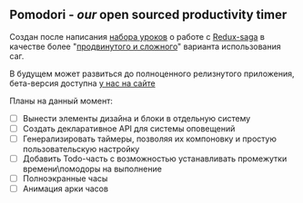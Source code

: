 ## Pomodori - *our* open sourced productivity timer

Создан после написания [набора уроков](https://dev.zarahia.com/2018/01/29/pochemu-sagi-react-redux-saga-pt-1/) о работе с [Redux-saga](redux-saga.js.org/docs/api/) в качестве более "[продвинутого и сложного](https://dev.zarahia.com/2018/02/11/react-saga-prodvinutyj-primer/)" варианта использования саг.

В будущем может развиться до полноценного релизнутого приложения, бета-версия доступна [у нас на сайте](http://pomodori.zarahia.com)

Планы на данный момент:
- [ ] Вынести элементы дизайна и блоки в отдельную систему
- [ ] Создать декларативное API для системы оповещений
- [ ] Генерализировать таймеры, позволяя их компоновку и простую пользовательскую настройку
- [ ] Добавить Todo-часть с возможностью устанавливать промежутки времени\помодоры на выполнение
- [ ] Полноэкранные часы
- [ ] Анимация арки часов
